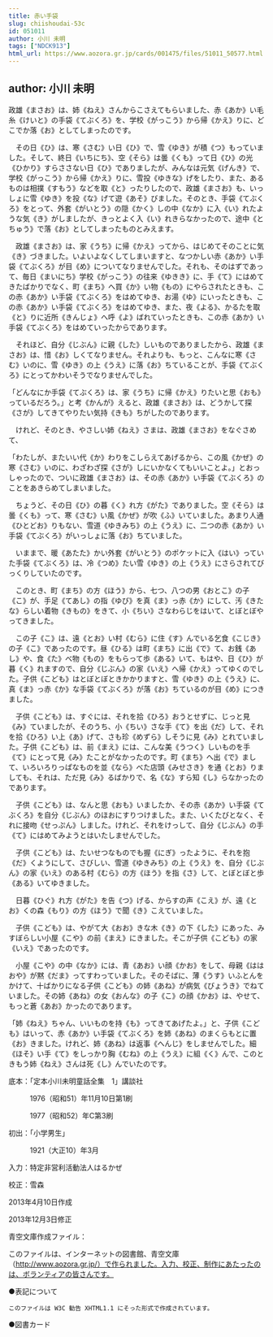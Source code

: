 ```yaml
---
title: 赤い手袋
slug: chiishoudai-53c
id: 051011
author: 小川 未明
tags: ["NDCK913"]
html_url: https://www.aozora.gr.jp/cards/001475/files/51011_50577.html
---
```


## author: 小川 未明

政雄《まさお》は、姉《ねえ》さんからこさえてもらいました、赤《あか》い毛糸《けいと》の手袋《てぶくろ》を、学校《がっこう》から帰《かえ》りに、どこでか落《お》としてしまったのです。

　その日《ひ》は、寒《さむ》い日《ひ》で、雪《ゆき》が積《つ》もっていました。そして、終日《いちにち》、空《そら》は曇《くも》って日《ひ》の光《ひかり》すらささない日《ひ》でありましたが、みんなは元気《げんき》で、学校《がっこう》から帰《かえ》りに、雪投《ゆきな》げをしたり、また、あるものは相撲《すもう》などを取《と》ったりしたので、政雄《まさお》も、いっしょに雪《ゆき》を投《な》げて遊《あそ》びました。そのとき、手袋《てぶくろ》をとって、外套《がいとう》の隠《かく》しの中《なか》に入《い》れたような気《き》がしましたが、きっとよく入《い》れきらなかったので、途中《とちゅう》で落《お》としてしまったものとみえます。

　政雄《まさお》は、家《うち》に帰《かえ》ってから、はじめてそのことに気《き》づきました。いよいよなくしてしまいますと、なつかしい赤《あか》い手袋《てぶくろ》が目《め》についてなりませんでした。それも、そのはずであって、毎日《まいにち》学校《がっこう》の往来《ゆきき》に、手《て》にはめてきたばかりでなく、町《まち》へ買《か》い物《もの》にやらされたときも、この赤《あか》い手袋《てぶくろ》をはめてゆき、お湯《ゆ》にいったときも、この赤《あか》い手袋《てぶくろ》をはめてゆき、また、夜《よる》、かるたを取《と》りに近所《きんじょ》へ呼《よ》ばれていったときも、この赤《あか》い手袋《てぶくろ》をはめていったからであります。

　それほど、自分《じぶん》に親《した》しいものでありましたから、政雄《まさお》は、惜《お》しくてなりません。それよりも、もっと、こんなに寒《さむ》いのに、雪《ゆき》の上《うえ》に落《お》ちていることが、手袋《てぶくろ》にとってかわいそうでなりませんでした。

「どんなにか手袋《てぶくろ》は、家《うち》に帰《かえ》りたいと思《おも》っているだろう。」と考《かんが》えると、政雄《まさお》は、どうかして探《さが》してきてやりたい気持《きも》ちがしたのであります。

　けれど、そのとき、やさしい姉《ねえ》さまは、政雄《まさお》をなぐさめて、

「わたしが、またいい代《か》わりをこしらえてあげるから、この風《かぜ》の寒《さむ》いのに、わざわざ探《さが》しにいかなくてもいいことよ。」とおっしゃったので、ついに政雄《まさお》は、その赤《あか》い手袋《てぶくろ》のことをあきらめてしまいました。

　ちょうど、その日《ひ》の暮《く》れ方《がた》でありました。空《そら》は曇《くも》って、寒《さむ》い風《かぜ》が吹《ふ》いていました。あまり人通《ひとどお》りもない、雪道《ゆきみち》の上《うえ》に、二つの赤《あか》い手袋《てぶくろ》がいっしょに落《お》ちていました。

　いままで、暖《あたた》かい外套《がいとう》のポケットに入《はい》っていた手袋《てぶくろ》は、冷《つめ》たい雪《ゆき》の上《うえ》にさらされてびっくりしていたのです。

　このとき、町《まち》の方《ほう》から、七つ、八つの男《おとこ》の子《こ》が、手足《てあし》の指《ゆび》を真《ま》っ赤《か》にして、汚《きたな》らしい着物《きもの》をきて、小《ちい》さなわらじをはいて、とぼとぼやってきました。

　この子《こ》は、遠《とお》い村《むら》に住《す》んでいる乞食《こじき》の子《こ》であったのです。昼《ひる》は町《まち》に出《で》て、お銭《あし》や、食《た》べ物《もの》をもらって歩《ある》いて、もはや、日《ひ》が暮《く》れますので、自分《じぶん》の家《いえ》へ帰《かえ》ってゆくのでした。子供《こども》はとぼとぼときかかりますと、雪《ゆき》の上《うえ》に、真《ま》っ赤《か》な手袋《てぶくろ》が落《お》ちているのが目《め》につきました。

　子供《こども》は、すぐには、それを拾《ひろ》おうとせずに、じっと見《み》ていましたが、そのうち、小《ちい》さな手《て》を出《だ》して、それを拾《ひろ》い上《あ》げて、さも珍《めずら》しそうに見《み》とれていました。子供《こども》は、前《まえ》には、こんな美《うつく》しいものを手《て》にとって見《み》たことがなかったのです。町《まち》へ出《で》まして、いろいろりっぱなものを並《なら》べた店頭《みせさき》を通《とお》りましても、それは、ただ見《み》るばかりで、名《な》すら知《し》らなかったのであります。

　子供《こども》は、なんと思《おも》いましたか、その赤《あか》い手袋《てぶくろ》を自分《じぶん》のほおにすりつけました。また、いくたびとなく、それに接吻《せっぷん》しました。けれど、それをけっして、自分《じぶん》の手《て》にはめてみようとはいたしませんでした。

　子供《こども》は、たいせつなものでも握《にぎ》ったように、それを抱《だ》くようにして、さびしい、雪道《ゆきみち》の上《うえ》を、自分《じぶん》の家《いえ》のある村《むら》の方《ほう》を指《さ》して、とぼとぼと歩《ある》いてゆきました。

　日暮《ひぐ》れ方《がた》を告《つ》げる、からすの声《こえ》が、遠《とお》くの森《もり》の方《ほう》で聞《き》こえていました。

　子供《こども》は、やがて大《おお》きな木《き》の下《した》にあった、みすぼらしい小屋《こや》の前《まえ》にきました。そこが子供《こども》の家《いえ》であったのです。

　小屋《こや》の中《なか》には、青《あお》い顔《かお》をして、母親《ははおや》が黙《だま》ってすわっていました。そのそばに、薄《うす》いふとんをかけて、十ばかりになる子供《こども》の姉《あね》が病気《びょうき》でねていました。その姉《あね》の女《おんな》の子《こ》の顔《かお》は、やせて、もっと蒼《あお》かったのであります。

「姉《ねえ》ちゃん、いいものを持《も》ってきてあげたよ。」と、子供《こども》はいって、赤《あか》い手袋《てぶくろ》を姉《あね》のまくらもとに置《お》きました。けれど、姉《あね》は返事《へんじ》をしませんでした。細《ほそ》い手《て》をしっかり胸《むね》の上《うえ》に組《く》んで、このときもう姉《ねえ》さんは死《し》んでいたのです。













底本：「定本小川未明童話全集　1」講談社

　　　1976（昭和51）年11月10日第1刷

　　　1977（昭和52）年C第3刷

初出：「小学男生」

　　　1921（大正10）年3月

入力：特定非営利活動法人はるかぜ

校正：雪森

2013年4月10日作成

2013年12月3日修正

青空文庫作成ファイル：

このファイルは、インターネットの図書館、青空文庫（http://www.aozora.gr.jp/）で作られました。入力、校正、制作にあたったのは、ボランティアの皆さんです。











●表記について


	このファイルは W3C 勧告 XHTML1.1 にそった形式で作成されています。







●図書カード
